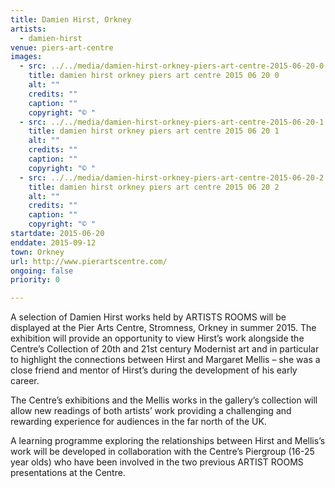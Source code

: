```yaml
---
title: Damien Hirst, Orkney
artists:
  - damien-hirst
venue: piers-art-centre
images:
  - src: ../../media/damien-hirst-orkney-piers-art-centre-2015-06-20-0.webp
    title: damien hirst orkney piers art centre 2015 06 20 0
    alt: ""
    credits: ""
    caption: ""
    copyright: "© "
  - src: ../../media/damien-hirst-orkney-piers-art-centre-2015-06-20-1.webp
    title: damien hirst orkney piers art centre 2015 06 20 1
    alt: ""
    credits: ""
    caption: ""
    copyright: "© "
  - src: ../../media/damien-hirst-orkney-piers-art-centre-2015-06-20-2.webp
    title: damien hirst orkney piers art centre 2015 06 20 2
    alt: ""
    credits: ""
    caption: ""
    copyright: "© "
startdate: 2015-06-20
enddate: 2015-09-12
town: Orkney
url: http://www.pierartscentre.com/
ongoing: false
priority: 0

---
```


A selection of Damien Hirst works held by ARTISTS ROOMS will be displayed at the Pier Arts Centre, Stromness, Orkney in summer 2015. The exhibition will provide an opportunity to view Hirst’s work alongside the Centre’s Collection of 20th and 21st century Modernist art and in particular to highlight the connections between Hirst and Margaret Mellis – she was a close friend and mentor of Hirst’s during the development of his early career.

The Centre’s exhibitions and the Mellis works in the gallery’s collection will allow new readings of both artists’ work providing a challenging and rewarding experience for audiences in the far north of the UK.

A learning programme exploring the relationships between Hirst and Mellis’s work will be developed in collaboration with the Centre’s Piergroup (16-25 year olds) who have been involved in the two previous ARTIST ROOMS presentations at the Centre.